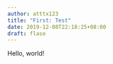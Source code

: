 ```yaml
---
author: atttx123
title: "First: Test"
date: 2019-12-08T22:18:25+08:00
draft: flase
---
```


Hello, world!
